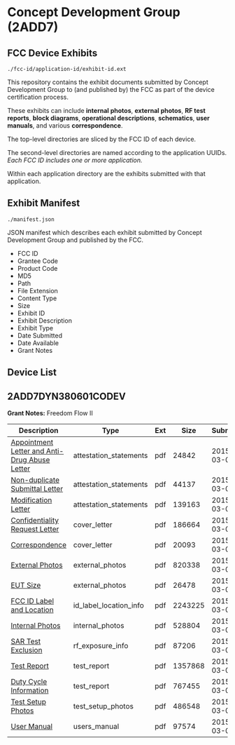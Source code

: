 # Concept Development Group (2ADD7)
## FCC Device Exhibits

```
./fcc-id/application-id/exhibit-id.ext
```

This repository contains the exhibit documents submitted by Concept Development Group to (and published by) the FCC as part of the device certification process.

These exhibits can include **internal photos**, **external photos**, **RF test reports**, **block diagrams**, **operational descriptions**, **schematics**, **user manuals**, and various **correspondence**.

The top-level directories are sliced by the FCC ID of each device.

The second-level directories are named according to the application UUIDs. *Each FCC ID includes one or more application.*

Within each application directory are the exhibits submitted with that application. 

## Exhibit Manifest

```
./manifest.json
```

JSON manifest which describes each exhibit submitted by Concept Development Group and published by the FCC.

- FCC ID
- Grantee Code
- Product Code
- MD5
- Path
- File Extension
- Content Type
- Size
- Exhibit ID
- Exhibit Description
- Exhibit Type
- Date Submitted
- Date Available
- Grant Notes

## Device List
## 2ADD7DYN380601CODEV
**Grant Notes:** Freedom Flow II

| Description | Type | Ext | Size | Submitted | Available |
| ----------- | ---- | --- | ---- | --------- | --------- |
| [Appointment Letter and Anti-Drug Abuse Letter](2ADD7DYN380601CODEV/900e941a9e09858358ee1a4658a91ff7/2549672.pdf) | attestation_statements | pdf | 24842 | 2015-03-06 | 2015-03-06 |
| [Non-duplicate Submittal Letter](2ADD7DYN380601CODEV/900e941a9e09858358ee1a4658a91ff7/2549673.pdf) | attestation_statements | pdf | 44137 | 2015-03-06 | 2015-03-06 |
| [Modification Letter](2ADD7DYN380601CODEV/900e941a9e09858358ee1a4658a91ff7/2549702.pdf) | attestation_statements | pdf | 139163 | 2015-03-06 | 2015-03-06 |
| [Confidentiality Request Letter](2ADD7DYN380601CODEV/900e941a9e09858358ee1a4658a91ff7/2549675.pdf) | cover_letter | pdf | 186664 | 2015-03-06 | 2015-03-06 |
| [Correspondence](2ADD7DYN380601CODEV/900e941a9e09858358ee1a4658a91ff7/2549704.pdf) | cover_letter | pdf | 20093 | 2015-03-06 | 2015-03-06 |
| [External Photos](2ADD7DYN380601CODEV/900e941a9e09858358ee1a4658a91ff7/2549676.pdf) | external_photos | pdf | 820338 | 2015-03-06 | 2015-03-06 |
| [EUT Size](2ADD7DYN380601CODEV/900e941a9e09858358ee1a4658a91ff7/2549703.pdf) | external_photos | pdf | 26478 | 2015-03-06 | 2015-03-06 |
| [FCC ID Label and Location](2ADD7DYN380601CODEV/900e941a9e09858358ee1a4658a91ff7/2549677.pdf) | id_label_location_info | pdf | 2243225 | 2015-03-06 | 2015-03-06 |
| [Internal Photos](2ADD7DYN380601CODEV/900e941a9e09858358ee1a4658a91ff7/2549678.pdf) | internal_photos | pdf | 528804 | 2015-03-06 | 2015-03-06 |
| [SAR Test Exclusion](2ADD7DYN380601CODEV/900e941a9e09858358ee1a4658a91ff7/2549680.pdf) | rf_exposure_info | pdf | 87206 | 2015-03-06 | 2015-03-06 |
| [Test Report](2ADD7DYN380601CODEV/900e941a9e09858358ee1a4658a91ff7/2549682.pdf) | test_report | pdf | 1357868 | 2015-03-06 | 2015-03-06 |
| [Duty Cycle Information](2ADD7DYN380601CODEV/900e941a9e09858358ee1a4658a91ff7/2549701.pdf) | test_report | pdf | 767455 | 2015-03-06 | 2015-03-06 |
| [Test Setup Photos](2ADD7DYN380601CODEV/900e941a9e09858358ee1a4658a91ff7/2549683.pdf) | test_setup_photos | pdf | 486548 | 2015-03-06 | 2015-03-06 |
| [User Manual](2ADD7DYN380601CODEV/900e941a9e09858358ee1a4658a91ff7/2549684.pdf) | users_manual | pdf | 97574 | 2015-03-06 | 2015-03-06 |
